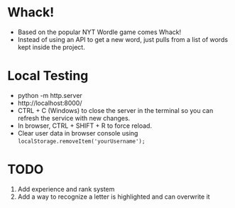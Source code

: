 # Whack!

- Based on the popular NYT Wordle game comes Whack!
- Instead of using an API to get a new word, just pulls from a list of words kept inside the project.

# Local Testing
- python -m http.server
- http://localhost:8000/
- CTRL + C (Windows) to close the server in the terminal so you can refresh the service with new changes.
- In browser, CTRL + SHIFT + R to force reload.
- Clear user data in browser console using `localStorage.removeItem('yourUsername');`

# TODO
1. Add experience and rank system
2. Add a way to recognize a letter is highlighted and can overwrite it